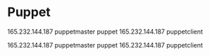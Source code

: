 #  Puppet  

165.232.144.187 puppetmaster puppet
165.232.144.187 puppetclient



165.232.144.187 puppetmaster puppet
165.232.144.187 puppetclient